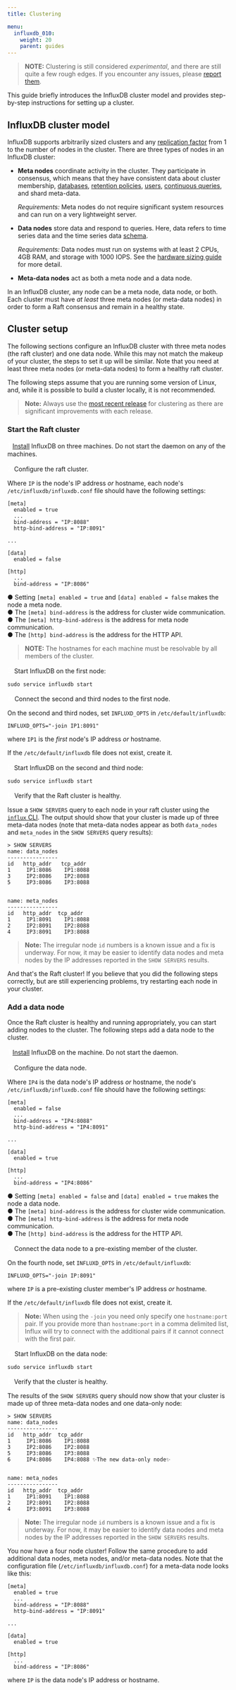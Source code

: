 ```yaml
---
title: Clustering

menu:
  influxdb_010:
    weight: 20
    parent: guides
---
```


> **NOTE:** Clustering is still considered _experimental_, and there are still quite a few rough edges. If you encounter any issues, please [report them](https://github.com/influxdata/influxdb/issues/new).

This guide briefly introduces the InfluxDB cluster model and provides step-by-step instructions for setting up a cluster.

## InfluxDB cluster model

InfluxDB supports arbitrarily sized clusters and any [replication factor](/influxdb/v0.10/concepts/glossary/#replication-factor) from 1 to the number of nodes in the cluster.
There are three types of nodes in an InfluxDB cluster:

* **Meta nodes** coordinate activity in the cluster. They participate in consensus, which means that they have consistent data about cluster membership, [databases](/influxdb/v0.10/concepts/glossary/#database), [retention policies](/influxdb/v0.10/concepts/glossary/#retention-policy-rp), [users](/influxdb/v0.10/concepts/glossary/#user), [continuous queries](/influxdb/v0.10/concepts/glossary/#continuous-query-cq), and shard meta-data.

    *Requirements:*
    Meta nodes do not require significant system resources and can run on a very lightweight server.

* **Data nodes** store data and respond to queries. Here, data refers to time series data and the time series data [schema](/influxdb/v0.10/concepts/glossary/#schema).

    *Requirements:*
    Data nodes must run on systems with at least 2 CPUs, 4GB RAM, and storage with 1000 IOPS.
    See the [hardware sizing guide](/influxdb/v0.10/guides/hardware_sizing/) for more detail.

* **Meta-data nodes** act as both a meta node and a data node.

In an InfluxDB cluster, any node can be a meta node, data node, or both.
Each cluster must have _at least_ three meta nodes (or meta-data nodes) in order to form a Raft consensus and remain in a healthy state.

## Cluster setup

The following sections configure an InfluxDB cluster with three meta nodes (the raft cluster) and one data node.
While this may not match the makeup of your cluster, the steps to set it up will be similar.
Note that you need at least three meta nodes (or meta-data nodes) to form a healthy raft cluster.

The following steps assume that you are running some version of Linux, and, while it is possible to build a cluster locally, it is not recommended.

> **Note:** Always use the [most recent release](https://influxdata.com/downloads/#influxdb) for clustering as there are significant improvements with each release.

### Start the Raft cluster

**<font color=white size=4>1</font>** [Install](/influxdb/v0.10/introduction/installation/) InfluxDB on three machines.
Do not start the daemon on any of the machines.

**<font color=white size=4>2</font>** Configure the raft cluster.

Where `IP` is the node's IP address *or* hostname, each node's `/etc/influxdb/influxdb.conf` file should have the following settings:
```
[meta]
  enabled = true
  ...
  bind-address = "IP:8088"
  http-bind-address = "IP:8091"

...

[data]
  enabled = false

[http]
  ...
  bind-address = "IP:8086"
```

● Setting `[meta] enabled = true` and `[data] enabled = false` makes the node a meta node.  
● The `[meta] bind-address` is the address for cluster wide communication.  
● The `[meta] http-bind-address` is the address for meta node communication.  
● The `[http] bind-address` is the address for the HTTP API.  

> **NOTE:** The hostnames for each machine must be resolvable by all members of the cluster.

**<font color=white size=4>3</font>** Start InfluxDB on the first node:
```
sudo service influxdb start
```

**<font color=white size=4>4</font>** Connect the second and third nodes to the first node.

On the second and third nodes, set `INFLUXD_OPTS` in `/etc/default/influxdb`:
```
INFLUXD_OPTS="-join IP1:8091"
```
where `IP1` is the *first* node's IP address *or* hostname.

If the `/etc/default/influxdb` file does not exist, create it.

**<font color=white size=4>5</font>** Start InfluxDB on the second and third node:
```
sudo service influxdb start
```

**<font color=white size=4>6</font>** Verify that the Raft cluster is healthy.

Issue a `SHOW SERVERS` query to each node in your raft cluster using the [`influx` CLI](/influxdb/v0.10/tools/shell/).
The output should show that your cluster is made up of three meta-data nodes (note that meta-data nodes appear as both `data_nodes` and `meta_nodes` in the `SHOW SERVERS` query results):

```
> SHOW SERVERS
name: data_nodes
----------------
id	 http_addr	 tcp_addr
1	  IP1:8086	  IP1:8088
3	  IP2:8086	  IP2:8088
5	  IP3:8086	  IP3:8088


name: meta_nodes
----------------
id	 http_addr  tcp_addr
1	  IP1:8091	  IP1:8088
2	  IP2:8091	  IP2:8088
4	  IP3:8091	  IP3:8088
```

> **Note:** The irregular node `id` numbers is a known issue and a fix is underway.
For now, it may be easier to identify data nodes and meta nodes by the IP addresses reported in the `SHOW SERVERS` results.

And that's the Raft cluster!
If you believe that you did the following steps correctly, but are still experiencing problems, try restarting each node in your cluster.

### Add a data node

Once the Raft cluster is healthy and running appropriately, you can start adding nodes to the cluster. The following steps add a data node to the cluster.

**<font color=white size=4>1</font>** [Install](/influxdb/v0.10/introduction/installation/) InfluxDB on the machine.
Do not start the daemon.

**<font color=white size=4>2</font>** Configure the data node.

Where `IP4` is the data node's IP address *or* hostname, the node's `/etc/influxdb/influxdb.conf` file should have the following settings:
```
[meta]
  enabled = false
  ...
  bind-address = "IP4:8088"
  http-bind-address = "IP4:8091"

...

[data]
  enabled = true

[http]
  ...
  bind-address = "IP4:8086"
```

● Setting `[meta] enabled = false` and `[data] enabled = true` makes the node a data node.  
● The `[meta] bind-address` is the address for cluster wide communication.  
● The `[meta] http-bind-address` is the address for meta node communication.  
● The `[http] bind-address` is the address for the HTTP API.

**<font color=white size=4>3</font>** Connect the data node to a pre-existing member of the cluster.

On the fourth node, set `INFLUXD_OPTS` in `/etc/default/influxdb`:
```
INFLUXD_OPTS="-join IP:8091"
```
where `IP` is a pre-existing cluster member's IP address *or* hostname.

If the `/etc/default/influxdb` file does not exist, create it.

> **Note:** When using the `-join` you need only specify one `hostname:port` pair.
If you provide more than `hostname:port` in a comma delimited list, Influx will try to connect with the additional pairs if it cannot connect with the first pair.

**<font color=white size=4>4</font>** Start InfluxDB on the data node:
```
sudo service influxdb start
```

**<font color=white size=4>5</font>** Verify that the cluster is healthy.

The results of the `SHOW SERVERS` query should now show that your cluster is made up of three meta-data nodes and one data-only node:

```
> SHOW SERVERS
name: data_nodes
----------------
id	 http_addr  tcp_addr
1	  IP1:8086	  IP1:8088
3	  IP2:8086	  IP2:8088
5	  IP3:8086	  IP3:8088
6	  IP4:8086	  IP4:8088 ✨The new data-only node✨


name: meta_nodes
----------------
id	 http_addr  tcp_addr
1	  IP1:8091	  IP1:8088
2	  IP2:8091	  IP2:8088
4	  IP3:8091	  IP3:8088
```

> **Note:** The irregular node `id` numbers is a known issue and a fix is underway.
For now, it may be easier to identify data nodes and meta nodes by the IP addresses reported in the `SHOW SERVERS` results.

You now have a four node cluster! Follow the same procedure to add additional data nodes, meta nodes, and/or meta-data nodes. Note that the configuration file (`/etc/influxdb/influxdb.conf`) for a meta-data node looks like this:
```
[meta]
  enabled = true
  ...
  bind-address = "IP:8088"
  http-bind-address = "IP:8091"

...

[data]
  enabled = true

[http]
  ...
  bind-address = "IP:8086"
```
where `IP` is the data node's IP address or hostname.
